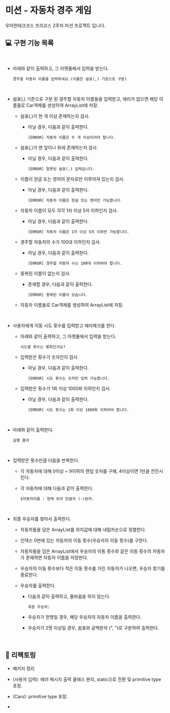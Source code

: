 # 미션 - 자동차 경주 게임

우아한테크코스 프리코스 2주차 미션 프로젝트 입니다.

## 💻 구현 기능 목록

<br>

- 아래와 같이 출력하고, 그 아랫줄에서 입력을 받는다.
  ```
  경주할 자동차 이름을 입력하세요.(이름은 쉼표(,) 기준으로 구분)
  ```
    <br>
- 쉼표(,) 기준으로 구분 된 경주할 자동차 이름들을 입력받고, 
  에러가 없으면 해당 이름들로 Car객체를 생성하여 ArrayList에 저장.
  
  - 쉼표(,)가 한 개 이상 존재하는지 검사.
    
    - 아닐 경우, 다음과 같이 출력한다.
      
      ```
      [ERROR] 자동차 이름은 두 개 이상이어야 합니다.
      ```
      
  - 쉼표(,)가 맨 앞이나 뒤에 존재하는지 검사.
       
    - 아닐 경우, 다음과 같이 출력한다.
         
      ```
      [ERROR] 잘못된 쉼표(,) 입력입니다.
      ```   

  - 이름이 한글 또는 영어의 문자로만 이루어져 있는지 검사.
  
    - 아닐 경우, 다음과 같이 출력한다.
    
      ```
      [ERROR] 자동차 이름은 한글 또는 영어만 가능합니다.
      ```
      
  - 자동차 이름이 모두 각각 1자 이상 5자 이하인지 검사.
  
    - 아닐 경우, 다음과 같이 출력한다.
    
      ```
      [ERROR] 자동차 이름은 1자 이상 5자 이하만 가능합니다.
      ```
      
  - 경주할 자동차의 수가 100대 이하인지 검사.
    
    - 아닐 경우, 다음과 같이 출력한다.
        
      ```
      [ERROR] 경주할 자동차 수는 100대 이하여야 합니다.
      ```
      
  - 중복된 이름이 없는지 검사.
  
    - 존재할 경우, 다음과 같이 출력한다.
    
      ```
      [ERROR] 중복된 이름이 있습니다.
      ```
      
  - 자동차 이름들로 Car객체를 생성하여 ArrayList에 저장.

<br>

- 사용자에게 이동 시도 횟수를 입력받고 에러체크를 한다.

  - 아래와 같이 출력하고, 그 아랫줄에서 입력을 받는다.
    ```
    시도할 회수는 몇회인가요?
    ```

  - 입력받은 횟수가 숫자인지 검사.
  
    - 아닐 경우, 다음과 같이 출력한다.
    
      ```
      [ERROR] 시도 횟수는 숫자만 입력 가능합니다.
      ```
    
  - 입력받은 횟수가 1회 이상 1000회 이하인지 검사.
  
    - 아닐 경우, 다음과 같이 출력한다.
    
      ```
      [ERROR] 시도 횟수는 1회 이상 1000회 이하여야 합니다.
      ```

<br>

- 아래와 같이 출력한다.

  ```
  실행 결과
  ```
  
<br>
      
- 입력받은 횟수만큼 다음을 반복한다.

  - 각 자동차에 대해 0이상 ~ 9이하의 랜덤 숫자를 구해, 4이상이면 1만큼 전진시킨다.
  
  - 각 자동차에 대해 다음과 같이 출력한다.
    ```
    $자동차이름 : 현재 위치 만큼의 (-)문자.
    ```

<br>

- 최종 우승자를 찾아서 출력한다.

  - 자동차들을 담은 ArrayList를 위치값에 대해 내림차순으로 정렬한다.
  
  - 인덱스 0번에 있는 자동차의 이동 횟수(우승자의 이동 횟수)를 구한다.
  
  - 자동차들을 담은 ArrayList에서 우승자의 이동 횟수와 같은 이동 횟수의 자동차가 존재하면 자동차 이름을 저장한다.
  
  - 우승자의 이동 횟수보다 적은 이동 횟수를 가진 자동차가 나오면, 우승자 찾기를 종료한다.
  
  - 우승자를 출력한다.

    - 다음과 같이 출력하고, 줄바꿈을 하지 않는다.
    
      ```
      최종 우승자: 
      ``` 
    
    - 우승자가 한명일 경우, 해당 우승자의 자동차 이름을 출력한다.

    - 우승자가 2명 이상일 경우, 쉼표와 공백문자 (", ")로 구분하여 출력한다.
  
<br> 


## 🔧 리팩토링

- 패키지 정리

- (사용자 입력): 에러 메시지 출력 클래스 분리, static으로 전환 및 primitive type 포장.

- (Cars): primitive type 포장.

- 